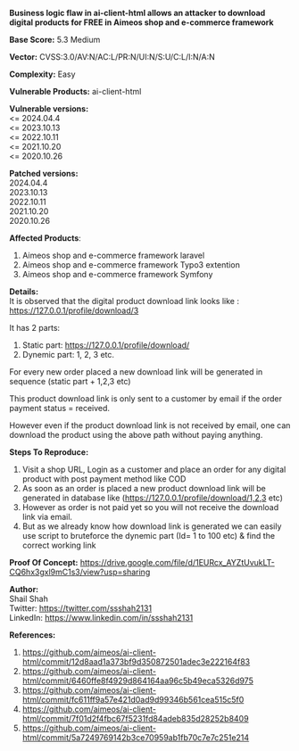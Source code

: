 **Business logic flaw in ai-client-html allows an attacker to download digital products for FREE in Aimeos shop and e-commerce framework**

**Base Score:** 5.3 Medium

**Vector:** CVSS:3.0/AV:N/AC:L/PR:N/UI:N/S:U/C:L/I:N/A:N

**Complexity:** Easy

**Vulnerable Products:**
ai-client-html

**Vulnerable versions:** <br>
<= 2024.04.4 <br>
<= 2023.10.13 <br>
<= 2022.10.11 <br>
<= 2021.10.20 <br>
<= 2020.10.26

**Patched versions:** <br>
2024.04.4 <br>
2023.10.13 <br>
2022.10.11 <br>
2021.10.20 <br>
2020.10.26

**Affected Products**: <br>
1. Aimeos shop and e-commerce framework laravel
2. Aimeos shop and e-commerce framework Typo3 extention
3. Aimeos shop and e-commerce framework Symfony

**Details:** <br>
It is observed that the digital product download link looks like : https://127.0.0.1/profile/download/3

It has 2 parts:

1. Static part: https://127.0.0.1/profile/download/
2. Dynemic part: 1, 2, 3 etc.

For every new order placed a new download link will be generated in sequence (static part + 1,2,3 etc)

This product download link is only sent to a customer by email if the order payment status = received.

However even if the product download link is not received by email, one can download the product using the above path without paying anything. 

**Steps To Reproduce:**
1. Visit a shop URL, Login as a customer and place an order for any digital product with post payment method like COD 
2. As soon as an order is placed a new product download link will be generated in database like (https://127.0.0.1/profile/download/1,2,3 etc)
3. However as order is not paid yet so you will not receive the download link via email.
4. But as we already know how download link is generated we can easily use script to bruteforce the dynemic part (Id= 1 to 100 etc) & find the correct working link

**Proof Of Concept:** https://drive.google.com/file/d/1EURcx_AYZtUvukLT-CQ6hx3gxl9mC1s3/view?usp=sharing <br>

**Author:** <br>
Shail Shah <br>
Twitter: https://twitter.com/ssshah2131 <br>
LinkedIn: https://www.linkedin.com/in/ssshah2131

**References:**
1. https://github.com/aimeos/ai-client-html/commit/12d8aad1a373bf9d350872501adec3e222164f83
2. https://github.com/aimeos/ai-client-html/commit/6460ffe8f4929d864164aa96c5b49eca5326d975
3. https://github.com/aimeos/ai-client-html/commit/fc611ff9a57e421d0ad9d99346b561cea515c5f0
4. https://github.com/aimeos/ai-client-html/commit/7f01d2f4fbc67f5231fd84adeb835d28252b8409
5. https://github.com/aimeos/ai-client-html/commit/5a7249769142b3ce70959ab1fb70c7e7c251e214
